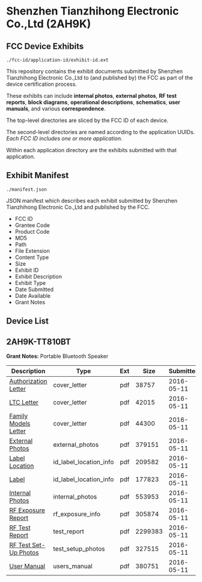 # Shenzhen Tianzhihong Electronic Co.,Ltd (2AH9K)
## FCC Device Exhibits

```
./fcc-id/application-id/exhibit-id.ext
```

This repository contains the exhibit documents submitted by Shenzhen Tianzhihong Electronic Co.,Ltd to (and published by) the FCC as part of the device certification process.

These exhibits can include **internal photos**, **external photos**, **RF test reports**, **block diagrams**, **operational descriptions**, **schematics**, **user manuals**, and various **correspondence**.

The top-level directories are sliced by the FCC ID of each device.

The second-level directories are named according to the application UUIDs. *Each FCC ID includes one or more application.*

Within each application directory are the exhibits submitted with that application. 

## Exhibit Manifest

```
./manifest.json
```

JSON manifest which describes each exhibit submitted by Shenzhen Tianzhihong Electronic Co.,Ltd and published by the FCC.

- FCC ID
- Grantee Code
- Product Code
- MD5
- Path
- File Extension
- Content Type
- Size
- Exhibit ID
- Exhibit Description
- Exhibit Type
- Date Submitted
- Date Available
- Grant Notes

## Device List
## 2AH9K-TT810BT
**Grant Notes:** Portable Bluetooth Speaker

| Description | Type | Ext | Size | Submitted | Available |
| ----------- | ---- | --- | ---- | --------- | --------- |
| [Authorization Letter](2AH9K-TT810BT/c939b0857a4cde3c992f8ad1e7066b98/2985983.pdf) | cover_letter | pdf | 38757 | 2016-05-11 | 2016-05-11 |
| [LTC Letter](2AH9K-TT810BT/c939b0857a4cde3c992f8ad1e7066b98/2985984.pdf) | cover_letter | pdf | 42015 | 2016-05-11 | 2016-05-11 |
| [Family Models Letter](2AH9K-TT810BT/c939b0857a4cde3c992f8ad1e7066b98/2985986.pdf) | cover_letter | pdf | 44300 | 2016-05-11 | 2016-05-11 |
| [External Photos](2AH9K-TT810BT/c939b0857a4cde3c992f8ad1e7066b98/2985987.pdf) | external_photos | pdf | 379151 | 2016-05-11 | 2016-05-11 |
| [Label Location](2AH9K-TT810BT/c939b0857a4cde3c992f8ad1e7066b98/2985989.pdf) | id_label_location_info | pdf | 209582 | 2016-05-11 | 2016-05-11 |
| [Label](2AH9K-TT810BT/c939b0857a4cde3c992f8ad1e7066b98/2985991.pdf) | id_label_location_info | pdf | 177823 | 2016-05-11 | 2016-05-11 |
| [Internal Photos](2AH9K-TT810BT/c939b0857a4cde3c992f8ad1e7066b98/2985992.pdf) | internal_photos | pdf | 553953 | 2016-05-11 | 2016-05-11 |
| [RF Exposure Report](2AH9K-TT810BT/c939b0857a4cde3c992f8ad1e7066b98/2985995.pdf) | rf_exposure_info | pdf | 305874 | 2016-05-11 | 2016-05-11 |
| [RF Test Report](2AH9K-TT810BT/c939b0857a4cde3c992f8ad1e7066b98/2986087.pdf) | test_report | pdf | 2299383 | 2016-05-11 | 2016-05-11 |
| [RF Test Set-Up Photos](2AH9K-TT810BT/c939b0857a4cde3c992f8ad1e7066b98/2986088.pdf) | test_setup_photos | pdf | 327515 | 2016-05-11 | 2016-05-11 |
| [User Manual](2AH9K-TT810BT/c939b0857a4cde3c992f8ad1e7066b98/2985996.pdf) | users_manual | pdf | 380751 | 2016-05-11 | 2016-05-11 |
